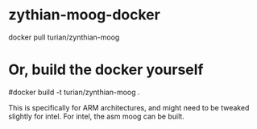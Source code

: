 # zythian-moog-docker

docker pull turian/zynthian-moog
# Or, build the docker yourself
#docker build -t turian/zynthian-moog .

This is specifically for ARM architectures, and might need to be tweaked slightly for intel.
For intel, the asm moog can be built.
